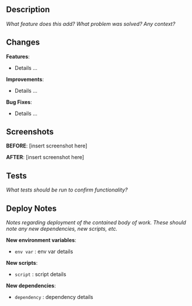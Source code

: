 ## Description

_What feature does this add? What problem was solved? Any context?_

## Changes

**Features**:

- Details ...

**Improvements**:

- Details ...

**Bug Fixes**:

- Details ...

## Screenshots

**BEFORE**:
[insert screenshot here]

**AFTER**:
[insert screenshot here]

## Tests

_What tests should be run to confirm functionality?_

## Deploy Notes

_Notes regarding deployment of the contained body of work. These should note any
new dependencies, new scripts, etc._

**New environment variables**:

- `env var` : env var details

**New scripts**:

- `script` : script details

**New dependencies**:

- `dependency` : dependency details
